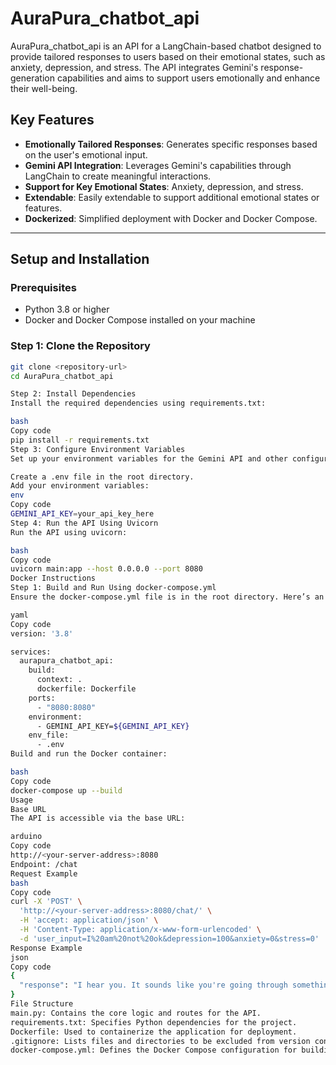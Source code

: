 # AuraPura_chatbot_api

AuraPura_chatbot_api is an API for a LangChain-based chatbot designed to provide tailored responses to users based on their emotional states, such as anxiety, depression, and stress. The API integrates Gemini's response-generation capabilities and aims to support users emotionally and enhance their well-being.

## Key Features

- **Emotionally Tailored Responses**: Generates specific responses based on the user's emotional input.
- **Gemini API Integration**: Leverages Gemini's capabilities through LangChain to create meaningful interactions.
- **Support for Key Emotional States**: Anxiety, depression, and stress.
- **Extendable**: Easily extendable to support additional emotional states or features.
- **Dockerized**: Simplified deployment with Docker and Docker Compose.

---

## Setup and Installation

### Prerequisites

- Python 3.8 or higher
- Docker and Docker Compose installed on your machine

### Step 1: Clone the Repository

```bash
git clone <repository-url>
cd AuraPura_chatbot_api

Step 2: Install Dependencies
Install the required dependencies using requirements.txt:

bash
Copy code
pip install -r requirements.txt
Step 3: Configure Environment Variables
Set up your environment variables for the Gemini API and other configurations:

Create a .env file in the root directory.
Add your environment variables:
env
Copy code
GEMINI_API_KEY=your_api_key_here
Step 4: Run the API Using Uvicorn
Run the API using uvicorn:

bash
Copy code
uvicorn main:app --host 0.0.0.0 --port 8080
Docker Instructions
Step 1: Build and Run Using docker-compose.yml
Ensure the docker-compose.yml file is in the root directory. Here’s an example:

yaml
Copy code
version: '3.8'

services:
  aurapura_chatbot_api:
    build:
      context: .
      dockerfile: Dockerfile
    ports:
      - "8080:8080"
    environment:
      - GEMINI_API_KEY=${GEMINI_API_KEY}
    env_file:
      - .env
Build and run the Docker container:

bash
Copy code
docker-compose up --build
Usage
Base URL
The API is accessible via the base URL:

arduino
Copy code
http://<your-server-address>:8080
Endpoint: /chat
Request Example
bash
Copy code
curl -X 'POST' \
  'http://<your-server-address>:8080/chat/' \
  -H 'accept: application/json' \
  -H 'Content-Type: application/x-www-form-urlencoded' \
  -d 'user_input=I%20am%20not%20ok&depression=100&anxiety=0&stress=0'
Response Example
json
Copy code
{
  "response": "I hear you. It sounds like you're going through something really tough right now. I'm here to listen, without judgment. Just know that you're not alone, and even though it feels overwhelming right now, feelings do change. I'm here for you."
}
File Structure
main.py: Contains the core logic and routes for the API.
requirements.txt: Specifies Python dependencies for the project.
Dockerfile: Used to containerize the application for deployment.
.gitignore: Lists files and directories to be excluded from version control.
docker-compose.yml: Defines the Docker Compose configuration for building and running the application.
